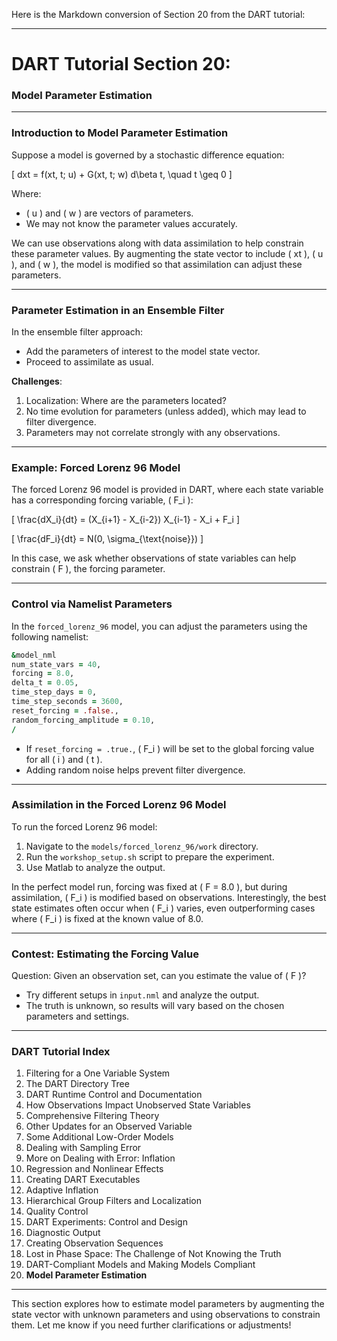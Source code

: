Here is the Markdown conversion of Section 20 from the DART tutorial:

---

# DART Tutorial Section 20:  
### Model Parameter Estimation  

---

### Introduction to Model Parameter Estimation

Suppose a model is governed by a stochastic difference equation:

\[
dxt = f(xt, t; u) + G(xt, t; w) d\beta t, \quad t \geq 0
\]

Where:
- \( u \) and \( w \) are vectors of parameters.
- We may not know the parameter values accurately.

We can use observations along with data assimilation to help constrain these parameter values. By augmenting the state vector to include \( xt \), \( u \), and \( w \), the model is modified so that assimilation can adjust these parameters.

---

### Parameter Estimation in an Ensemble Filter

In the ensemble filter approach:
- Add the parameters of interest to the model state vector.
- Proceed to assimilate as usual.

**Challenges**:
1. Localization: Where are the parameters located?
2. No time evolution for parameters (unless added), which may lead to filter divergence.
3. Parameters may not correlate strongly with any observations.

---

### Example: Forced Lorenz 96 Model

The forced Lorenz 96 model is provided in DART, where each state variable has a corresponding forcing variable, \( F_i \):

\[
\frac{dX_i}{dt} = (X_{i+1} - X_{i-2}) X_{i-1} - X_i + F_i
\]

\[
\frac{dF_i}{dt} = N(0, \sigma_{\text{noise}})
\]

In this case, we ask whether observations of state variables can help constrain \( F \), the forcing parameter.

---

### Control via Namelist Parameters

In the `forced_lorenz_96` model, you can adjust the parameters using the following namelist:

```fortran
&model_nml
num_state_vars = 40,
forcing = 8.0,
delta_t = 0.05,
time_step_days = 0,
time_step_seconds = 3600,
reset_forcing = .false.,
random_forcing_amplitude = 0.10,
/
```

- If `reset_forcing = .true.`, \( F_i \) will be set to the global forcing value for all \( i \) and \( t \).
- Adding random noise helps prevent filter divergence.

---

### Assimilation in the Forced Lorenz 96 Model

To run the forced Lorenz 96 model:
1. Navigate to the `models/forced_lorenz_96/work` directory.
2. Run the `workshop_setup.sh` script to prepare the experiment.
3. Use Matlab to analyze the output.

In the perfect model run, forcing was fixed at \( F = 8.0 \), but during assimilation, \( F_i \) is modified based on observations. Interestingly, the best state estimates often occur when \( F_i \) varies, even outperforming cases where \( F_i \) is fixed at the known value of 8.0.

---

### Contest: Estimating the Forcing Value

Question: Given an observation set, can you estimate the value of \( F \)?

- Try different setups in `input.nml` and analyze the output.
- The truth is unknown, so results will vary based on the chosen parameters and settings.

---

### DART Tutorial Index

1. Filtering for a One Variable System
2. The DART Directory Tree
3. DART Runtime Control and Documentation
4. How Observations Impact Unobserved State Variables
5. Comprehensive Filtering Theory
6. Other Updates for an Observed Variable
7. Some Additional Low-Order Models
8. Dealing with Sampling Error
9. More on Dealing with Error: Inflation
10. Regression and Nonlinear Effects
11. Creating DART Executables
12. Adaptive Inflation
13. Hierarchical Group Filters and Localization
14. Quality Control
15. DART Experiments: Control and Design
16. Diagnostic Output
17. Creating Observation Sequences
18. Lost in Phase Space: The Challenge of Not Knowing the Truth
19. DART-Compliant Models and Making Models Compliant
20. **Model Parameter Estimation**

---

This section explores how to estimate model parameters by augmenting the state vector with unknown parameters and using observations to constrain them. Let me know if you need further clarifications or adjustments!
